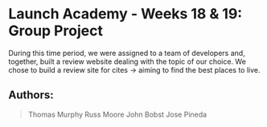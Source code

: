 # Launch Academy - Weeks 18 & 19: Group Project

During this time period, we were assigned to a team of developers and, together, built a review website dealing with the topic of our choice. We chose to build a review site for cites → aiming to find the best places to live.

## Authors:
> Thomas Murphy
> Russ Moore
> John Bobst
> Jose Pineda
